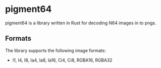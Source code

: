 # pigment64
pigment64 is a library written in Rust for decoding N64 images in to pngs.

## Formats
The library supports the following image formats:
- I1, I4, I8, Ia4, Ia8, Ia16, Ci4, Ci8, RGBA16, RGBA32